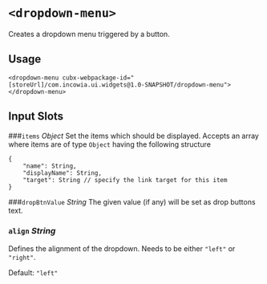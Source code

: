 # `<dropdown-menu>`

Creates a dropdown menu triggered by a button.

## Usage
    <dropdown-menu cubx-webpackage-id="[storeUrl]/com.incowia.ui.widgets@1.0-SNAPSHOT/dropdown-menu"></dropdown-menu>

## Input Slots
###`items` *Object* 
Set the items which should be displayed. Accepts an array where items are of type `Object` having the following structure
 
    {
        "name": String,
        "displayName": String,
        "target": String // specify the link target for this item
    }

###`dropBtnValue` *String*
The given value (if any) will be set as drop buttons text.

### `align` *String*
Defines the alignment of the dropdown. Needs to be either `"left"` or `"right"`.

Default: `"left"`
